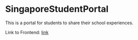 # SingaporeStudentPortal
This is a portal for students to share their school experiences.

Link to Frontend: [link](https://github.com/WeeMingQing/SingaporeStudentPortal-Frontend)

